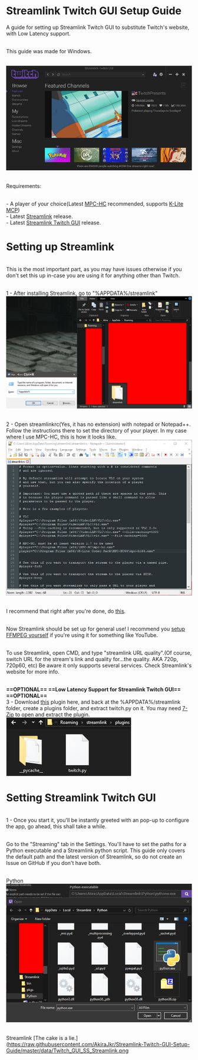 # Streamlink Twitch GUI Setup Guide
A guide for setting up Streamlink Twitch GUI to substitute Twitch's website, with Low Latency support.

<br>This guide was made for Windows.

<br>![A image here](https://raw.githubusercontent.com/AkiraJkr/Streamlink-Twitch-GUI-Setup-Guide/master/data/Streamlink_Twitch_GUI_SS.png)

<br>Requirements:

<br>- A player of your choice(Latest [MPC-HC](https://mpc-hc.org/) recommended, supports [K-Lite MCP](https://www.codecguide.com/download_kl.htm))
<br>- Latest [Streamlink](https://streamlink.github.io/) release.
<br>- Latest [Streamlink Twitch GUI](https://github.com/streamlink/streamlink-twitch-gui) release.

# Setting up Streamlink

<br>This is the most important part, as you may have issues otherwise if you don't set this up in-case you are using it for anything other than Twitch.

<br>1 - After installing Streamlink, go to "%APPDATA%/streamlink"
<br>![Oh hello, a image should be here.](https://raw.githubusercontent.com/AkiraJkr/Streamlink-Twitch-GUI-Setup-Guide/master/data/Streamlink_Setup_1.png)

<br>2 - Open streamlinkrc(Yes, it has no extension) with notepad or Notepad++.
Follow the instructions there to set the directory of your player. In my case where I use MPC-HC, this is how it looks like.
<br>![Oh hello, are you looking for easter eggs?](https://raw.githubusercontent.com/AkiraJkr/Streamlink-Twitch-GUI-Setup-Guide/master/data/Streamlink_Setup_2.png)

<br>I recommend that right after you're done, do [this](https://streamlink.github.io/cli.html#cmdoption-twitch-oauth-token).

<br>Now Streamlink should be set up for general use! I recommend you [setup FFMPEG yourself](https://streamlink.github.io/cli.html#cmdoption-ffmpeg-ffmpeg) if you're using it for something like YouTube.

<br>To use Streamlink, open CMD, and type "streamlink URL quality".(Of course, switch URL for the stream's link and quality for...the quality. AKA 720p, 720p60, etc) Be aware it only supports several services. Check Streamlink's website for more info.


<br>**==OPTIONAL== ==Low Latency Support for Streamlink Twitch GUI== ==OPTIONAL==**
<br>3 - Download [this](https://gist.github.com/back-to/8e9ed3c60e5932d8c7a67ccd43b906d0/) plugin here, and back at the %APPDATA%/streamlink folder, create a plugins folder, and extract twitch.py on it. You may need [7-Zip](https://www.7-zip.org/) to open and extract the plugin.
<br>![Nope, no easter eggs here, go home.](https://raw.githubusercontent.com/AkiraJkr/Streamlink-Twitch-GUI-Setup-Guide/master/data/Streamlink_Setup_3.png)

# Setting Streamlink Twitch GUI

<br>1 - Once you start it, you'll be instantly greeted with an pop-up to configure the app, go ahead, this shall take a while.

<br>Go to the "Streaming" tab in the Settings. You'll have to set the paths for a Python executable and a Streamlink python script. This guide only covers the default path and  the latest version of Streamlink, so do not create an Issue on GitHub if you don't have both.

<br>Python
<br>![The cake is a lie.](https://raw.githubusercontent.com/AkiraJkr/Streamlink-Twitch-GUI-Setup-Guide/master/data/Twitch_GUI_SS_Python.png)

<br>Streamlink
[The cake is a lie.](https://raw.githubusercontent.com/AkiraJkr/Streamlink-Twitch-GUI-Setup-Guide/master/data/Twitch_GUI_SS_Streamlink.png